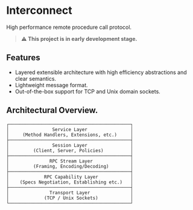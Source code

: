 # Interconnect

High performance remote procedure call protocol.

> **⚠️ This project is in early development stage.**

## Features
- Layered extensible architecture with high efficiency abstractions and clear semantics.
- Lightweight message format.
- Out-of-the-box support for TCP and Unix domain sockets.

## Architectural Overview.
```
┌─────────────────────────────────────────────┐
│                Service Layer                │
│     (Method Handlers, Extensions, etc.)     │
├─────────────────────────────────────────────┤
│                Session Layer                │
│         (Client, Server, Policies)          │
├─────────────────────────────────────────────┤
│               RPC Stream Layer              │
│         (Framing, Encoding/Decoding)        │
├─────────────────────────────────────────────┤
│             RPC Capability Layer            │
│    (Specs Negotiation, Establishing etc.)   │
├─────────────────────────────────────────────┤
│               Transport Layer               │
│             (TCP / Unix Sockets)            │
└─────────────────────────────────────────────┘
```